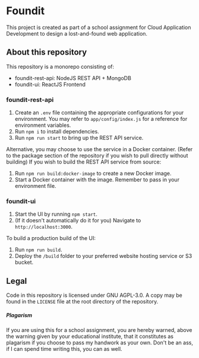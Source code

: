 # Foundit

This project is created as part of a school assignment for Cloud Application Development to design a lost-and-found web application.

## About this repository
This repository is a monorepo consisting of:
- foundit-rest-api: NodeJS REST API + MongoDB
- foundit-ui: ReactJS Frontend

### foundit-rest-api
1. Create an `.env` file containing the appropriate configurations for your environment. You may refer to `app/config/index.js` for a reference for environment variables.
2. Run `npm i` to install dependencies.
3. Run `npm run start` to bring up the REST API service.

Alternative, you may choose to use the service in a Docker container. (Refer to the package section of the repository if you wish to pull directly without building)
If you wish to build the REST API service from source:
1. Run `npm run build:docker-image` to create a new Docker image.
2. Start a Docker container with the image. Remember to pass in your environment file.

### foundit-ui
1. Start the UI by running `npm start`.
2. (If it doesn't automatically do it for you) Navigate to `http://localhost:3000`.

To build a production build of the UI:
1. Run `npm run build`.
2. Deploy the `/build` folder to your preferred website hosting service or S3 bucket.

## Legal
Code in this repository is licensed under GNU AGPL-3.0. A copy may be found in the `LICENSE` file at the root directory of the repository.

##### Plagarism
If you are using this for a school assignment, you are hereby warned, above the warning given by your educational institute, that it constitutes as plagarism if you choose to pass my handwork as your own. Don't be an ass, if I can spend time writing this, you can as well.
